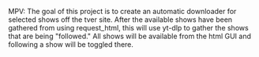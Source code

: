MPV:
The goal of this project is to create an automatic downloader for selected shows off the tver site.
After the available shows have been gathered from using request_html, this will use yt-dlp to gather the shows that are being "followed."
All shows will be available from the html GUI and following a show will be toggled there.
